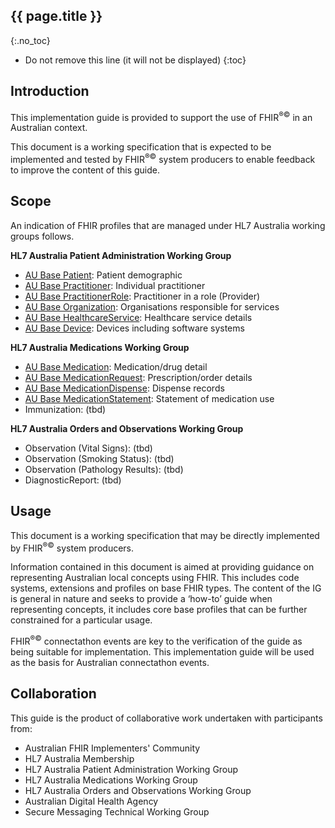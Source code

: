 ## {{ page.title }}
{:.no_toc}

<!-- TOC -->

* Do not remove this line (it will not be displayed)
{:toc}

## Introduction
This implementation guide is provided to support the use of FHIR<sup>&reg;&copy;</sup> in an Australian context.

This document is a working specification that is expected to be implemented and tested by FHIR<sup>&reg;&copy;</sup> system producers
to enable feedback to improve the content of this guide.

## Scope

An indication of FHIR profiles that are managed under HL7 Australia working groups follows. 

__HL7 Australia Patient Administration Working Group__

* [AU Base Patient](StructureDefinition-au-patient.html): Patient demographic 
* [AU Base Practitioner](StructureDefinition-au-practitioner.html): Individual practitioner
* [AU Base PractitionerRole](StructureDefinition-au-practitionerrole.html): Practitioner in a role (Provider)
* [AU Base Organization](StructureDefinition-au-organisation.html): Organisations responsible for services
* [AU Base HealthcareService](StructureDefinition-au-healthcareservice.html): Healthcare service details
* [AU Base Device](StructureDefinition-au-device.html): Devices including software systems

__HL7 Australia Medications Working Group__

* [AU Base Medication](StructureDefinition-au-medication.html): Medication/drug detail
* [AU Base MedicationRequest](StructureDefinition-au-prescription.html): Prescription/order details
* [AU Base MedicationDispense](StructureDefinition-au-dispenserecord.html): Dispense records
* [AU Base MedicationStatement](StructureDefinition-au-medicationstatement.html): Statement of medication use
* Immunization: (tbd)

__HL7 Australia Orders and Observations Working Group__

* Observation (Vital Signs): (tbd)
* Observation (Smoking Status): (tbd)
* Observation (Pathology Results): (tbd)
* DiagnosticReport: (tbd)

## Usage

This document is a working specification that may be directly implemented by FHIR<sup>&reg;&copy;</sup> system producers.

Information contained in this document is aimed at providing guidance on representing Australian local concepts 
using FHIR. This includes code systems, extensions and profiles on base FHIR types.  The content of the IG is 
general in nature and seeks to provide a ‘how-to’ guide when representing concepts, it includes core base
profiles that can be further constrained for a particular usage.

FHIR<sup>&reg;&copy;</sup> connectathon events are key to the verification of the guide as being suitable for 
implementation. This implementation guide will be used as the basis for Australian connectathon events.

## Collaboration
This guide is the product of collaborative work undertaken with participants from:

* Australian FHIR Implementers' Community
* HL7 Australia Membership 
* HL7 Australia Patient Administration Working Group
* HL7 Australia Medications Working Group
* HL7 Australia Orders and Observations Working Group
* Australian Digital Health Agency
* Secure Messaging Technical Working Group










